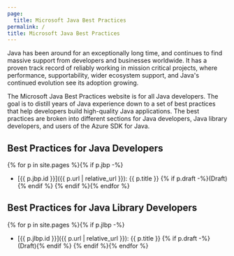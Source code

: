 ```yaml
---
page:
  title: Microsoft Java Best Practices
permalink: /
title: Microsoft Java Best Practices
---
```


Java has been around for an exceptionally long time, and continues to find massive support from developers and businesses worldwide. It has a proven track record of reliably working in mission critical projects, where performance, supportability, wider ecosystem support, and Java's continued evolution see its adoption growing.

The Microsoft Java Best Practices website is for all Java developers. The goal is to distill years of Java experience down to a set of best practices that help developers build high-quality Java applications. The best practices are broken into different sections for Java developers, Java library developers, and users of the Azure SDK for Java.

## Best Practices for Java Developers

{% for p in site.pages %}{% if p.jbp -%}
- [{{ p.jbp.id }}]({{ p.url | relative_url }}): {{ p.title }} {% if p.draft -%}(Draft){% endif %}
{% endif %}{% endfor %}

## Best Practices for Java Library Developers

{% for p in site.pages %}{% if p.jlbp -%}
- [{{ p.jlbp.id }}]({{ p.url | relative_url }}): {{ p.title }} {% if p.draft -%}(Draft){% endif %}
{% endif %}{% endfor %}